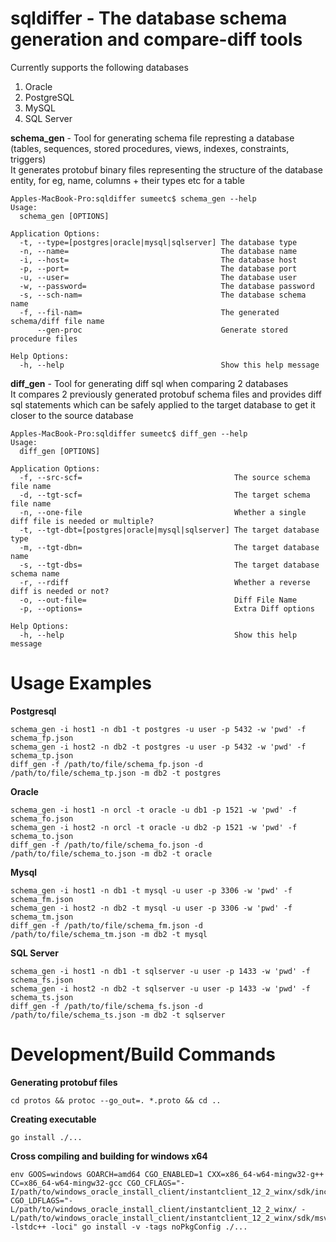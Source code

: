 # sqldiffer - The database schema generation and compare-diff tools

Currently supports the following databases
1. Oracle
2. PostgreSQL
3. MySQL
4. SQL Server

**schema_gen** - Tool for generating schema file represting a database (tables, sequences, stored procedures, views, indexes, constraints, triggers)<br/>
It generates protobuf binary files representing the structure of the database entity, for eg, name, columns + their types etc for a table
```
Apples-MacBook-Pro:sqldiffer sumeetc$ schema_gen --help
Usage:
  schema_gen [OPTIONS]

Application Options:
  -t, --type=[postgres|oracle|mysql|sqlserver] The database type
  -n, --name=                                  The database name
  -i, --host=                                  The database host
  -p, --port=                                  The database port
  -u, --user=                                  The database user
  -w, --password=                              The database password
  -s, --sch-nam=                               The database schema name
  -f, --fil-nam=                               The generated schema/diff file name
      --gen-proc                               Generate stored procedure files

Help Options:
  -h, --help                                   Show this help message
```

**diff_gen** - Tool for generating diff sql when comparing 2 databases<br/>
It compares 2 previously generated protobuf schema files and provides diff sql statements which can be safely applied to the target database to get it closer to the source database

```
Apples-MacBook-Pro:sqldiffer sumeetc$ diff_gen --help
Usage:
  diff_gen [OPTIONS]

Application Options:
  -f, --src-scf=                                  The source schema file name
  -d, --tgt-scf=                                  The target schema file name
  -n, --one-file                                  Whether a single diff file is needed or multiple?
  -t, --tgt-dbt=[postgres|oracle|mysql|sqlserver] The target database type
  -m, --tgt-dbn=                                  The target database name
  -s, --tgt-dbs=                                  The target database schema name
  -r, --rdiff                                     Whether a reverse diff is needed or not?
  -o, --out-file=                                 Diff File Name
  -p, --options=                                  Extra Diff options

Help Options:
  -h, --help                                      Show this help message
```


Usage Examples
==============

**Postgresql**
```
schema_gen -i host1 -n db1 -t postgres -u user -p 5432 -w 'pwd' -f schema_fp.json
schema_gen -i host2 -n db2 -t postgres -u user -p 5432 -w 'pwd' -f schema_tp.json
diff_gen -f /path/to/file/schema_fp.json -d /path/to/file/schema_tp.json -m db2 -t postgres
```

**Oracle**
```
schema_gen -i host1 -n orcl -t oracle -u db1 -p 1521 -w 'pwd' -f schema_fo.json
schema_gen -i host2 -n orcl -t oracle -u db2 -p 1521 -w 'pwd' -f schema_to.json
diff_gen -f /path/to/file/schema_fo.json -d /path/to/file/schema_to.json -m db2 -t oracle
```

**Mysql**
```
schema_gen -i host1 -n db1 -t mysql -u user -p 3306 -w 'pwd' -f schema_fm.json
schema_gen -i host2 -n db2 -t mysql -u user -p 3306 -w 'pwd' -f schema_tm.json
diff_gen -f /path/to/file/schema_fm.json -d /path/to/file/schema_tm.json -m db2 -t mysql
```

**SQL Server**
```
schema_gen -i host1 -n db1 -t sqlserver -u user -p 1433 -w 'pwd' -f schema_fs.json
schema_gen -i host2 -n db2 -t sqlserver -u user -p 1433 -w 'pwd' -f schema_ts.json
diff_gen -f /path/to/file/schema_fs.json -d /path/to/file/schema_ts.json -m db2 -t sqlserver
```


Development/Build Commands
==========================

**Generating protobuf files**
```
cd protos && protoc --go_out=. *.proto && cd ..
```

**Creating executable**
```
go install ./...
```

**Cross compiling and building for windows x64**
```
env GOOS=windows GOARCH=amd64 CGO_ENABLED=1 CXX=x86_64-w64-mingw32-g++ CC=x86_64-w64-mingw32-gcc CGO_CFLAGS="-I/path/to/windows_oracle_install_client/instantclient_12_2_winx/sdk/include" CGO_LDFLAGS="-L/path/to/windows_oracle_install_client/instantclient_12_2_winx/ -L/path/to/windows_oracle_install_client/instantclient_12_2_winx/sdk/msvc -lstdc++ -loci" go install -v -tags noPkgConfig ./...
```
